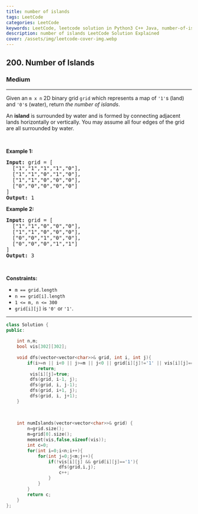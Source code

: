 ```yaml
---
title: number of islands
tags: LeetCode
categories: LeetCode
keywords: LeetCode, leetcode solution in Python3 C++ Java, number-of-islands solution
description: number of islands LeetCode Solution Explained
cover: /assets/img/leetcode-cover-img.webp
---
```





<h2>200. Number of Islands</h2><h3>Medium</h3><hr><div><p>Given an <code>m x n</code> 2D binary grid <code>grid</code> which represents a map of <code>'1'</code>s (land) and <code>'0'</code>s (water), return <em>the number of islands</em>.</p>

<p>An <strong>island</strong> is surrounded by water and is formed by connecting adjacent lands horizontally or vertically. You may assume all four edges of the grid are all surrounded by water.</p>

<p>&nbsp;</p>
<p><strong>Example 1:</strong></p>

<pre><strong>Input:</strong> grid = [
  ["1","1","1","1","0"],
  ["1","1","0","1","0"],
  ["1","1","0","0","0"],
  ["0","0","0","0","0"]
]
<strong>Output:</strong> 1
</pre>

<p><strong>Example 2:</strong></p>

<pre><strong>Input:</strong> grid = [
  ["1","1","0","0","0"],
  ["1","1","0","0","0"],
  ["0","0","1","0","0"],
  ["0","0","0","1","1"]
]
<strong>Output:</strong> 3
</pre>

<p>&nbsp;</p>
<p><strong>Constraints:</strong></p>

<ul>
	<li><code>m == grid.length</code></li>
	<li><code>n == grid[i].length</code></li>
	<li><code>1 &lt;= m, n &lt;= 300</code></li>
	<li><code>grid[i][j]</code> is <code>'0'</code> or <code>'1'</code>.</li>
</ul>
</div>

---




```cpp
class Solution {
public:
    
    int n,m;
    bool vis[302][302];
    
    void dfs(vector<vector<char>>& grid, int i, int j){
        if(i>=n || i<0 || j>=m || j<0 || grid[i][j]!='1' || vis[i][j]==true)
            return;
         vis[i][j]=true;
         dfs(grid, i-1, j);
         dfs(grid, i, j-1);
         dfs(grid, i+1, j);
         dfs(grid, i, j+1);
    }
    
    
    
    int numIslands(vector<vector<char>>& grid) {
        n=grid.size();
        m=grid[0].size();
        memset(vis,false,sizeof(vis));
        int c=0;
        for(int i=0;i<n;i++){
            for(int j=0;j<m;j++){
                if(!vis[i][j] && grid[i][j]=='1'){
                    dfs(grid,i,j);
                    c++;
                }
            }
        }
        return c;
    }
};
```
